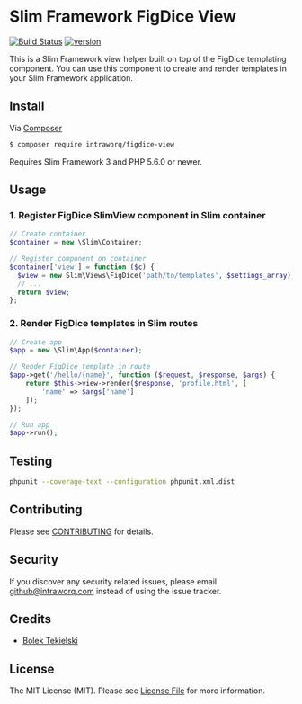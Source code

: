 # Slim Framework FigDice View

[![Build Status](https://travis-ci.org/intraworq/FigDice-View.svg?branch=master)](https://travis-ci.org/intraworq/FigDice-View) [![version](https://img.shields.io/packagist/v/Intraworq/FigDice-View.svg?style=flat)](https://packagist.org/packages/Intraworq/FigDice-View)

This is a Slim Framework view helper built on top of the FigDice templating component. You can use this component to create and render templates in your Slim Framework application.

## Install

Via [Composer](https://getcomposer.org/)

```bash
$ composer require intraworq/figdice-view
```

Requires Slim Framework 3 and PHP 5.6.0 or newer.

## Usage

### 1. Register FigDice SlimView component in Slim container
~~~~php
// Create container
$container = new \Slim\Container;

// Register component on container
$container['view'] = function ($c) {
  $view = new Slim\Views\FigDice('path/to/templates', $settings_array);
  // ...
  return $view;
};
~~~~

### 2. Render FigDice templates in Slim routes
~~~~php
// Create app
$app = new \Slim\App($container);

// Render FigDice template in route
$app->get('/hello/{name}', function ($request, $response, $args) {
    return $this->view->render($response, 'profile.html', [
        'name' => $args['name']
    ]);
});

// Run app
$app->run();
~~~~

## Testing

```bash
phpunit --coverage-text --configuration phpunit.xml.dist
```

## Contributing

Please see [CONTRIBUTING](CONTRIBUTING.md) for details.

## Security

If you discover any security related issues, please email github@intraworq.com instead of using the issue tracker.

## Credits

- [Bolek Tekielski](https://github.com/tboloo)

## License

The MIT License (MIT). Please see [License File](LICENSE.md) for more information.
